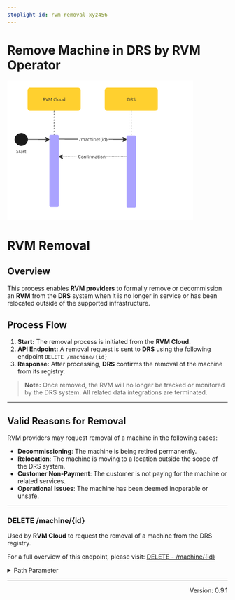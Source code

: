 ```yaml
---
stoplight-id: rvm-removal-xyz456
---
```


# Remove Machine in DRS by RVM Operator

![RVMRemoval.png](../../assets/images/RVMActionInDRS.png)

# RVM Removal

## Overview
This process enables **RVM providers** to formally remove or decommission an **RVM** from the **DRS** system when it is no longer in service or has been relocated outside of the supported infrastructure.

## Process Flow
1. **Start:** The removal process is initiated from the **RVM Cloud**.
2. **API Endpoint:** A removal request is sent to **DRS** using the following endpoint `DELETE /machine/{id}`
3. **Response:** After processing, **DRS** confirms the removal of the machine from its registry.

> **Note:** Once removed, the RVM will no longer be tracked or monitored by the DRS system. All related data integrations are terminated.

---

## Valid Reasons for Removal

RVM providers may request removal of a machine in the following cases:

- **Decommissioning**: The machine is being retired permanently.
- **Relocation**: The machine is moving to a location outside the scope of the DRS system.
- **Customer Non-Payment**: The customer is not paying for the machine or related services.
- **Operational Issues**: The machine has been deemed inoperable or unsafe.

---

<!--
type: tab
title: DRS
-->
### DELETE /machine/{id}

Used by **RVM Cloud** to request the removal of a machine from the DRS registry.

For a full overview of this endpoint, please visit: [DELETE - /machine/{id}](https://kaucja.stoplight.io/docs/rvm-api/bu3ambgd8l19t1-machine-delete)

<details>
<summary>Path Parameter</summary>

```yaml
id:
  type: string
  description: Unique identifier of the machine to be removed.
```
</details>

<!-- type: tab-end -->

---
<div style="text-align: right"> Version: 0.9.1</div>
